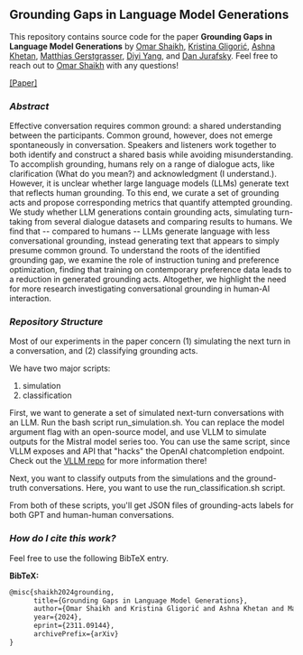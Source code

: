 ## Grounding Gaps in Language Model Generations

This repository contains source code for the paper **Grounding Gaps in Language Model Generations** by [Omar Shaikh](https://oshaikh.com/), [Kristina Gligorić](https://kristinagligoric.github.io/), [Ashna Khetan](https://ashnakhetan.github.io/), [Matthias Gerstgrasser](https://matthias.gerstgrasser.net/), [Diyi Yang](https://cs.stanford.edu/~diyiy/index.html), and [Dan Jurafsky](https://web.stanford.edu/~jurafsky/). Feel free to reach out to [Omar Shaikh](https://oshaikh.com/) with any questions!

[[Paper]](https://arxiv.org/abs/2311.09144)

### *Abstract* 

Effective conversation requires common ground: a shared understanding between the participants. Common ground, however, does not emerge spontaneously in conversation. Speakers and listeners work together to both identify and construct a shared basis while avoiding misunderstanding. To accomplish grounding, humans rely on a range of dialogue acts, like clarification (What do you mean?) and acknowledgment (I understand.). However, it is unclear whether large language models (LLMs) generate text that reflects human grounding. To this end, we curate a set of grounding acts and propose corresponding metrics that quantify attempted grounding. We study whether LLM generations contain grounding acts, simulating turn-taking from several dialogue datasets and comparing results to humans. We find that -- compared to humans -- LLMs generate language with less conversational grounding, instead generating text that appears to simply presume common ground. To understand the roots of the identified grounding gap, we examine the role of instruction tuning and preference optimization, finding that training on contemporary preference data leads to a reduction in generated grounding acts. Altogether, we highlight the need for more research investigating conversational grounding in human-AI interaction.

### *Repository Structure*

Most of our experiments in the paper concern (1) simulating the next turn in a conversation, and (2) classifying grounding acts.

We have two major scripts:

1) simulation
2) classification

First, we want to generate a set of simulated next-turn conversations with an LLM. Run the bash script run_simulation.sh. You can replace the model argument flag with an open-source model, and use VLLM to simulate outputs for the Mistral model series too. You can use the same script, since VLLM exposes and API that "hacks" the OpenAI chatcompletion endpoint. Check out the [VLLM repo](https://github.com/vllm-project/vllm) for more information there!

Next, you want to classify outputs from the simulations and the ground-truth conversations. Here, you want to use the run_classification.sh script.

From both of these scripts, you'll get JSON files of grounding-acts labels for both GPT and human-human conversations.

### *How do I cite this work?* 

Feel free to use the following BibTeX entry.

**BibTeX:**

```tex
@misc{shaikh2024grounding,
      title={Grounding Gaps in Language Model Generations}, 
      author={Omar Shaikh and Kristina Gligorić and Ashna Khetan and Matthias Gerstgrasser and Diyi Yang and Dan Jurafsky},
      year={2024},
      eprint={2311.09144},
      archivePrefix={arXiv}
}
```

